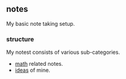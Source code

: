 ## notes

My basic note taking setup.

### structure

My notest consists of various sub-categories.

- [math](./math/index.md) related notes.
- [ideas](./ideas/index.md) of mine.
